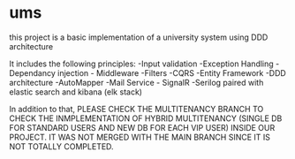 # ums
this project is a basic implementation of a university system using DDD architecture 


It includes the following principles:
-Input validation -Exception Handling -Dependancy injection - Middleware -Filters -CQRS -Entity Framework -DDD architecture -AutoMapper -Mail Service - SignalR 
-Serilog paired with elastic search and kibana (elk stack) 

In addition to that, PLEASE CHECK THE MULTITENANCY BRANCH TO CHECK THE INMPLEMENTATION OF HYBRID MULTITENANCY (SINGLE DB FOR STANDARD USERS AND NEW DB FOR EACH VIP USER) 
INSIDE OUR PROJECT. IT WAS NOT MERGED WITH THE MAIN BRANCH SINCE IT IS NOT TOTALLY COMPLETED. 
